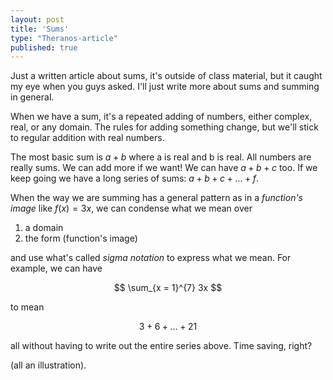 ```yaml
---
layout: post
title: 'Sums'
type: "Theranos-article"
published: true
---
```


Just a written article about sums, it's outside of class material, but it caught my eye when you guys asked. I'll just write more about sums and summing in general.

When we have a sum, it's a repeated adding of numbers, either complex, real, or any domain. The rules for adding something change, but we'll stick to regular addition with real numbers.

The most basic sum is $a + b$ where a is real and b is real. All numbers are really sums. We can add more if we want! We can have $a + b + c$ too. If we keep going we have a long series of sums: $a + b + c + \dots + f$.

When the way we are summing has a general pattern as in a *function's image* like $f(x) = 3x$, we can condense what we mean over

1. a domain
2. the form (function's image)

and use what's called *sigma notation* to express what we mean. For example, we can have

$$
\sum_{x = 1}^{7} 3x
$$

to mean

$$
3 + 6 + \dots + 21
$$

all without having to write out the entire series above. Time saving, right?


(all an illustration).
